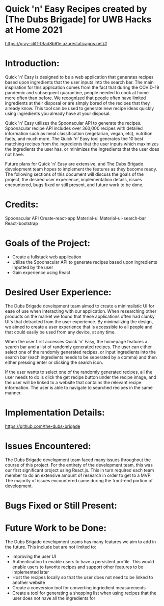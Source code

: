 # Quick 'n' Easy Recipes created by [The Dubs Brigade] for UWB Hacks at Home 2021

https://gray-cliff-0fad8b61e.azurestaticapps.net/#

# Introduction:

Quick 'n' Easy is designed to be a web application that generates recipes based upon ingredients that the user inputs into the search bar.  The main inspiration for this application comes from the fact that during the COVID-19 pandemic and subsequent quarantine, people needed to cook at home more often than before. We recognized that people often have limited ingredients at their disposal or are simply bored of the recipes that they already know. This tool can be used to generate new recipe ideas quickly using ingredients you already have at your disposal.

Quick 'n' Easy utilizes the Spoonacular API to generate the recipes. Spoonacular recipe API includes over 360,000 recipes with detailed information such as meal classification (vegetarian, vegan, etc), nutrition facts, and much more. The Quick 'n' Easy tool generates the 10 best matching recipes from the ingredients that the user inputs which maximizes the ingredients the user has, or minimizes the ingredients that the user does not have.

Future plans for Quick 'n' Easy are extensive, and The Dubs Brigade development team hopes to implement the features as they become ready. The following sections of this document will discuss the goals of the project, the desired user experience, implementation details, issues encountered, bugs fixed or still present, and future work to be done.

# Credits:
Spoonacular API
Create-react-app
Material-ui
Material-ui-search-bar
React-bootstrap

# Goals of the Project:

- Create a fullstack web application
- Utilize the Spoonacular API to generate recipes based upon ingredients inputted by the user
- Gain experience using React


# Desired User Experience:

The Dubs Brigade development team aimed to create a minimalistic UI for ease of use when interacting with our application.  When researching other products on the market we found that these applications often had clunky UI's that detracted from the user experience. By minimalizing the design, we aimed to create a user experience that is accessible to all people and that could easily be used from any device, at any time.

When the user first accesses Quick 'n' Easy, the homepage features a search bar and a list of randomly generated recipes. The user can either select one of the randomly generated recipes, or input ingredients into the search bar (each ingredients needs to be seperated by a comma) and then either pressing enter or clicking the search icon. 

If the user wants to select one of the randomly generated recipes, all the user needs to do is click the get recipe button under the recipe image, and the user will be linked to a website that contains the relevant recipe information. The user is able to navigate to searched recipes in the same manner.

# Implementation Details:

https://github.com/the-dubs-brigade


# Issues Encountered:

The Dubs Brigade development team faced many issues throughout the course of this project. For the entirety of the development team, this was our first significant project using React.js.  This in turn required each team member to do an extensive amount of research in order to get to a MVP. The majority of issues encountered came during the front-end portion of development.

# Bugs Fixed or Still Present:



# Future Work to be Done:

The Dubs Brigade development teams has many features we aim to add in the future. This include but are not limited to:

- Improving the user UI
- Authentication to enable users to have a persistent profile. This would enable users to favorite recipes and support other features to be implemented later
- Host the recipes locally so that the user does not need to be linked to another website
- Create a conversion tool for converting ingriedient measurements
- Create a tool for generating a shopping list when using recipes that the user does not have all the ingredients for
